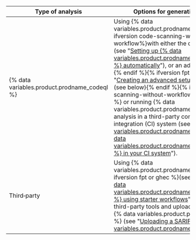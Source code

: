 | <nobr>Type of analysis</nobr> | Options for generating alerts |
|------------------|-------------------------------|
| {% data variables.product.prodname_codeql %} | Using {% data variables.product.prodname_actions %} {% ifversion code-scanning-without-workflow%}with either the default setup (see "[Setting up {% data variables.product.prodname_code_scanning %} automatically](/code-security/code-scanning/automatically-scanning-your-code-for-vulnerabilities-and-errors/setting-up-code-scanning-for-a-repository#setting-up-code-scanning-automatically)"), or an advanced setup {% endif %}{% ifversion fpt or ghec %}(see "[Creating an advanced setup](/code-security/code-scanning/automatically-scanning-your-code-for-vulnerabilities-and-errors/setting-up-code-scanning-for-a-repository#creating-an-advanced-setup)"){% else %}(see below){% endif %}{% ifversion code-scanning-without-workflow %},{% endif %} or running {% data variables.product.prodname_codeql %} analysis in a third-party continuous integration (CI) system (see "[About {% data variables.product.prodname_codeql %} {% data variables.product.prodname_code_scanning %} in your CI system](/code-security/code-scanning/using-codeql-code-scanning-with-your-existing-ci-system/about-codeql-code-scanning-in-your-ci-system)").
| Third&#8209;party | Using {% data variables.product.prodname_actions %} {% ifversion fpt or ghec %}(see "[Setting up {% data variables.product.prodname_code_scanning %} using starter workflows](/code-security/code-scanning/automatically-scanning-your-code-for-vulnerabilities-and-errors/setting-up-code-scanning-for-a-repository#setting-up-code-scanning-using-starter-workflows)") {% endif %}or third-party tools and uploading results to {% data variables.product.product_name %} (see "[Uploading a SARIF file to {% data variables.product.prodname_dotcom %}](/code-security/code-scanning/integrating-with-code-scanning/uploading-a-sarif-file-to-github)").|
